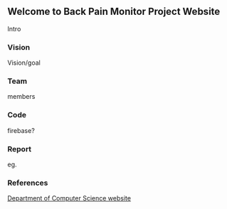 ## Welcome to Back Pain Monitor Project Website

Intro

### Vision

Vision/goal

### Team

members

### Code

firebase?

### Report

eg.

### References

[Department of Computer Science website](https://computing.calvin.edu/)
